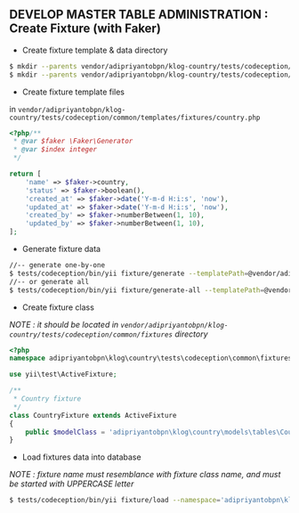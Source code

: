 DEVELOP MASTER TABLE ADMINISTRATION : Create Fixture (with Faker)
-----------------------------------------------------------------

- Create fixture template & data directory

```sh
$ mkdir --parents vendor/adipriyantobpn/klog-country/tests/codeception/common/templates/fixtures
$ mkdir --parents vendor/adipriyantobpn/klog-country/tests/codeception/common/fixtures/data
```

- Create fixture template files

in ` vendor/adipriyantobpn/klog-country/tests/codeception/common/templates/fixtures/country.php `

```php
<?php/**
 * @var $faker \Faker\Generator
 * @var $index integer
 */

return [
    'name' => $faker->country,
    'status' => $faker->boolean(),
    'created_at' => $faker->date('Y-m-d H:i:s', 'now'),
    'updated_at' => $faker->date('Y-m-d H:i:s', 'now'),
    'created_by' => $faker->numberBetween(1, 10),
    'updated_by' => $faker->numberBetween(1, 10),
];
```

- Generate fixture data

```sh
//-- generate one-by-one
$ tests/codeception/bin/yii fixture/generate --templatePath=@vendor/adipriyantobpn/klog-country/tests/codeception/common/templates/fixtures --fixtureDataPath=@vendor/adipriyantobpn/klog-country/tests/codeception/common/fixtures/data --count=10 country
//-- or generate all
$ tests/codeception/bin/yii fixture/generate-all --templatePath=@vendor/adipriyantobpn/klog-country/tests/codeception/common/templates/fixtures --fixtureDataPath=@vendor/adipriyantobpn/klog-country/tests/codeception/common/fixtures/data --count=10
```

- Create fixture class

*NOTE : it should be located in ` vendor/adipriyantobpn/klog-country/tests/codeception/common/fixtures ` directory*

```php
<?php
namespace adipriyantobpn\klog\country\tests\codeception\common\fixtures;

use yii\test\ActiveFixture;

/**
 * Country fixture
 */
class CountryFixture extends ActiveFixture
{
    public $modelClass = 'adipriyantobpn\klog\country\models\tables\Country';
}
```

- Load fixtures data into database

*NOTE : fixture name must resemblance with fixture class name, and must be started with UPPERCASE letter*

```sh
$ tests/codeception/bin/yii fixture/load --namespace='adipriyantobpn\klog\country\tests\codeception\common\fixtures' Country
```